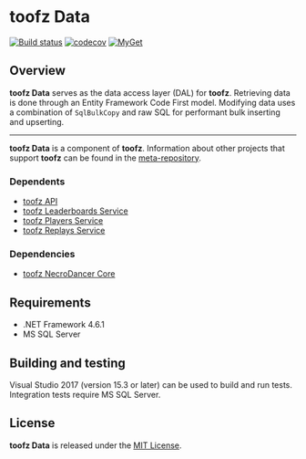 # toofz Data

[![Build status](https://ci.appveyor.com/api/projects/status/cowbksjnikl2928m/branch/master?svg=true)](https://ci.appveyor.com/project/leonard-thieu/toofz-necrodancer-entityframework/branch/master)
[![codecov](https://codecov.io/gh/leonard-thieu/toofz-data/branch/master/graph/badge.svg)](https://codecov.io/gh/leonard-thieu/toofz-data)
[![MyGet](https://img.shields.io/myget/toofz/v/toofz.Data.svg)](https://www.myget.org/feed/toofz/package/nuget/toofz.Data)

## Overview

**toofz Data** serves as the data access layer (DAL) for **toofz**. Retrieving data is done through an Entity Framework Code First model. 
Modifying data uses a combination of `SqlBulkCopy` and raw SQL for performant bulk inserting and upserting.

---

**toofz Data** is a component of **toofz**. 
Information about other projects that support **toofz** can be found in the [meta-repository](https://github.com/leonard-thieu/toofz-necrodancer).

### Dependents

* [toofz API](https://github.com/leonard-thieu/api.toofz.com)
* [toofz Leaderboards Service](https://github.com/leonard-thieu/leaderboards-service)
* [toofz Players Service](https://github.com/leonard-thieu/players-service)
* [toofz Replays Service](https://github.com/leonard-thieu/replays-service)

### Dependencies

* [toofz NecroDancer Core](https://github.com/leonard-thieu/toofz-necrodancer-core)

## Requirements

* .NET Framework 4.6.1
* MS SQL Server

## Building and testing

Visual Studio 2017 (version 15.3 or later) can be used to build and run tests. Integration tests require MS SQL Server.

## License

**toofz Data** is released under the [MIT License](LICENSE).